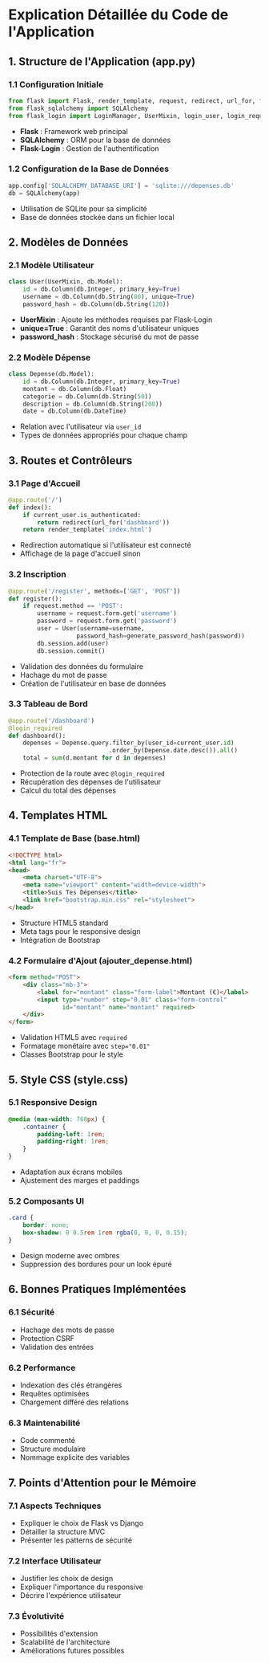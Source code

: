 # Explication Détaillée du Code de l'Application

## 1. Structure de l'Application (app.py)

### 1.1 Configuration Initiale
```python
from flask import Flask, render_template, request, redirect, url_for, flash
from flask_sqlalchemy import SQLAlchemy
from flask_login import LoginManager, UserMixin, login_user, login_required, logout_user, current_user
```
- **Flask** : Framework web principal
- **SQLAlchemy** : ORM pour la base de données
- **Flask-Login** : Gestion de l'authentification

### 1.2 Configuration de la Base de Données
```python
app.config['SQLALCHEMY_DATABASE_URI'] = 'sqlite:///depenses.db'
db = SQLAlchemy(app)
```
- Utilisation de SQLite pour sa simplicité
- Base de données stockée dans un fichier local

## 2. Modèles de Données

### 2.1 Modèle Utilisateur
```python
class User(UserMixin, db.Model):
    id = db.Column(db.Integer, primary_key=True)
    username = db.Column(db.String(80), unique=True)
    password_hash = db.Column(db.String(120))
```
- **UserMixin** : Ajoute les méthodes requises par Flask-Login
- **unique=True** : Garantit des noms d'utilisateur uniques
- **password_hash** : Stockage sécurisé du mot de passe

### 2.2 Modèle Dépense
```python
class Depense(db.Model):
    id = db.Column(db.Integer, primary_key=True)
    montant = db.Column(db.Float)
    categorie = db.Column(db.String(50))
    description = db.Column(db.String(200))
    date = db.Column(db.DateTime)
```
- Relation avec l'utilisateur via `user_id`
- Types de données appropriés pour chaque champ

## 3. Routes et Contrôleurs

### 3.1 Page d'Accueil
```python
@app.route('/')
def index():
    if current_user.is_authenticated:
        return redirect(url_for('dashboard'))
    return render_template('index.html')
```
- Redirection automatique si l'utilisateur est connecté
- Affichage de la page d'accueil sinon

### 3.2 Inscription
```python
@app.route('/register', methods=['GET', 'POST'])
def register():
    if request.method == 'POST':
        username = request.form.get('username')
        password = request.form.get('password')
        user = User(username=username, 
                   password_hash=generate_password_hash(password))
        db.session.add(user)
        db.session.commit()
```
- Validation des données du formulaire
- Hachage du mot de passe
- Création de l'utilisateur en base de données

### 3.3 Tableau de Bord
```python
@app.route('/dashboard')
@login_required
def dashboard():
    depenses = Depense.query.filter_by(user_id=current_user.id)
                            .order_by(Depense.date.desc()).all()
    total = sum(d.montant for d in depenses)
```
- Protection de la route avec `@login_required`
- Récupération des dépenses de l'utilisateur
- Calcul du total des dépenses

## 4. Templates HTML

### 4.1 Template de Base (base.html)
```html
<!DOCTYPE html>
<html lang="fr">
<head>
    <meta charset="UTF-8">
    <meta name="viewport" content="width=device-width">
    <title>Suis Tes Dépenses</title>
    <link href="bootstrap.min.css" rel="stylesheet">
</head>
```
- Structure HTML5 standard
- Meta tags pour le responsive design
- Intégration de Bootstrap

### 4.2 Formulaire d'Ajout (ajouter_depense.html)
```html
<form method="POST">
    <div class="mb-3">
        <label for="montant" class="form-label">Montant (€)</label>
        <input type="number" step="0.01" class="form-control" 
               id="montant" name="montant" required>
    </div>
</form>
```
- Validation HTML5 avec `required`
- Formatage monétaire avec `step="0.01"`
- Classes Bootstrap pour le style

## 5. Style CSS (style.css)

### 5.1 Responsive Design
```css
@media (max-width: 768px) {
    .container {
        padding-left: 1rem;
        padding-right: 1rem;
    }
}
```
- Adaptation aux écrans mobiles
- Ajustement des marges et paddings

### 5.2 Composants UI
```css
.card {
    border: none;
    box-shadow: 0 0.5rem 1rem rgba(0, 0, 0, 0.15);
}
```
- Design moderne avec ombres
- Suppression des bordures pour un look épuré

## 6. Bonnes Pratiques Implémentées

### 6.1 Sécurité
- Hachage des mots de passe
- Protection CSRF
- Validation des entrées

### 6.2 Performance
- Indexation des clés étrangères
- Requêtes optimisées
- Chargement différé des relations

### 6.3 Maintenabilité
- Code commenté
- Structure modulaire
- Nommage explicite des variables

## 7. Points d'Attention pour le Mémoire

### 7.1 Aspects Techniques
- Expliquer le choix de Flask vs Django
- Détailler la structure MVC
- Présenter les patterns de sécurité

### 7.2 Interface Utilisateur
- Justifier les choix de design
- Expliquer l'importance du responsive
- Décrire l'expérience utilisateur

### 7.3 Évolutivité
- Possibilités d'extension
- Scalabilité de l'architecture
- Améliorations futures possibles
